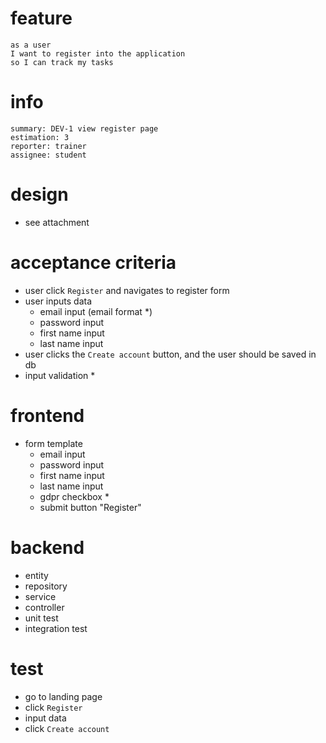 # feature

    as a user 
    I want to register into the application
    so I can track my tasks

# info

    summary: DEV-1 view register page
    estimation: 3
    reporter: trainer
    assignee: student

# design
- see attachment

# acceptance criteria
- user click `Register` and navigates to register form
- user inputs data
    - email input (email format *)
    - password input
    - first name input
    - last name input
- user clicks the `Create account` button, and the user should be saved in db
- input validation *

# frontend
- form template
    - email input
    - password input
    - first name input
    - last name input
    - gdpr checkbox *
    - submit button "Register"

# backend
- entity
- repository
- service
- controller
- unit test
- integration test

# test
- go to landing page
- click `Register`
- input data
- click `Create account`
